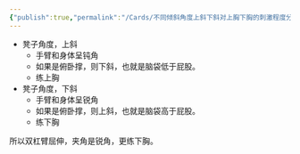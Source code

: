 ```yaml
---
{"publish":true,"permalink":"/Cards/不同倾斜角度上斜下斜对上胸下胸的刺激程度分析.md","title":"不同倾斜角度上斜下斜对上胸下胸的刺激程度分析","created":"2023-03-01","modified":"2023-03-14","cssclasses":""}
---
```


- 凳子角度，上斜
	- 手臂和身体呈钝角
	- 如果是俯卧撑，则下斜，也就是脑袋低于屁股。
	- 练上胸
- 凳子角度，下斜
	- 手臂和身体呈锐角
	- 如果是俯卧撑，则上斜，也就是脑袋高于屁股。
	- 练下胸

所以双杠臂屈伸，夹角是锐角，更练下胸。
